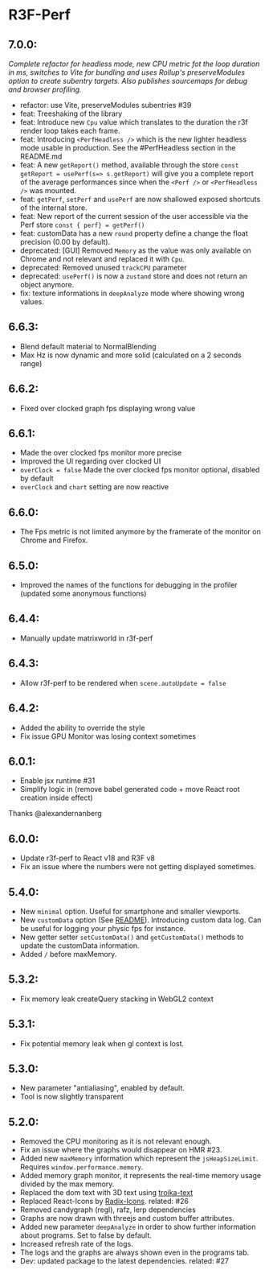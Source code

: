 # R3F-Perf

## 7.0.0:
*Complete refactor for headless mode, new CPU metric fot the loop duration in ms, switches to Vite for bundling and uses Rollup's preserveModules option to create subentry targets. Also publishes sourcemaps for debug and browser profiling.*

- refactor: use Vite, preserveModules subentries #39
- feat: Treeshaking of the library
- feat: Introduce new `Cpu` value which translates to the duration the r3f render loop takes each frame.
- feat: Introducing `<PerfHeadless />` which is the new lighter headless mode usable in production. See the #PerfHeadless section in the README.md
- feat: A new `getReport()` method, available through the store `const getReport = usePerf(s=> s.getReport)` will give you a complete report of the average performances since when the `<Perf />` or `<PerfHeadless />` was mounted.
- feat: `getPerf`, `setPerf` and `usePerf` are now shallowed exposed shortcuts of the internal store.
- feat: New report of the current session of the user accessible via the Perf store `const { perf} = getPerf()`
- feat: customData has a new `round` property define a change the float precision (0.00 by default).
- deprecated: [GUI] Removed `Memory` as the value was only available on Chrome and not relevant and replaced it with `Cpu`.
- deprecated: Removed unused `trackCPU` parameter
- deprecated: `usePerf()` is now a `zustand` store and does not return an object anymore.
- fix: texture informations in `deepAnalyze` mode where showing wrong values.

## 6.6.3:
- Blend default material to NormalBlending
- Max Hz is now dynamic and more solid (calculated on a 2 seconds range)
## 6.6.2:
- Fixed over clocked graph fps displaying wrong value

## 6.6.1:
- Made the over clocked fps monitor more precise
- Improved the UI regarding over clocked UI
- `overClock = false` Made the over clocked fps monitor optional, disabled by default 
- `overClock` and `chart` setting are now reactive

## 6.6.0:
- The Fps metric is not limited anymore by the framerate of the monitor on Chrome and Firefox.

## 6.5.0:
- Improved the names of the functions for debugging in the profiler (updated some anonymous functions)

## 6.4.4:
- Manually update matrixworld in r3f-perf
## 6.4.3:
- Allow r3f-perf to be rendered when `scene.autoUpdate = false`


## 6.4.2:
- Added the ability to override the style
- Fix issue GPU Monitor was losing context sometimes


## 6.0.1:
- Enable jsx runtime #31
- Simplify logic in <Html> (remove babel generated code + move React root creation inside effect)

Thanks @alexandernanberg
## 6.0.0:
- Update r3f-perf to React v18 and R3F v8
- Fix an issue where the numbers were not getting displayed sometimes.

## 5.4.0:
- New `minimal` option. Useful for smartphone and smaller viewports.
- New `customData` option (See [README](https://github.com/utsuboco/r3f-perf)). Introducing custom data log. Can be useful for logging your physic fps for instance.
- New getter setter `setCustomData()` and `getCustomData()` methods to update the customData information.
- Added `/` before maxMemory.

## 5.3.2:
- Fix memory leak createQuery stacking in WebGL2 context
## 5.3.1:
- Fix potential memory leak when gl context is lost.

## 5.3.0:
- New parameter "antialiasing", enabled by default. 
- Tool is now slightly transparent

## 5.2.0:
- Removed the CPU monitoring as it is not relevant enough.
- Fix an issue where the graphs would disappear on HMR #23.
- Added new `maxMemory` information which represent the `jsHeapSizeLimit`. Requires `window.performance.memory`.
- Added memory graph monitor, it represents the real-time memory usage divided by the max memory.
- Replaced the dom text with 3D text using [troika-text](https://github.com/protectwise/troika/tree/master/packages/troika-3d-text)
- Replaced React-Icons by [Radix-Icons](https://icons.modulz.app/). related: #26 
- Removed candygraph (regl), rafz, lerp dependencies
- Graphs are now drawn with threejs and custom buffer attributes.
- Added new parameter `deepAnalyze` in order to show further information about programs. Set to false by default.
- Increased refresh rate of the logs.
- The logs and the graphs are always shown even in the programs tab.
- Dev: updated package to the latest dependencies. related: #27

